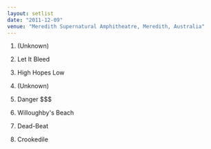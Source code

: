 ```yaml
---
layout: setlist
date: "2011-12-09"
venue: "Meredith Supernatural Amphitheatre, Meredith, Australia"
---
```


 1. (Unknown)
 2. Let It Bleed

 3. High Hopes Low

 4. (Unknown)
 5. Danger $$$

 6. Willoughby's Beach

 7. Dead-Beat

 8. Crookedile
